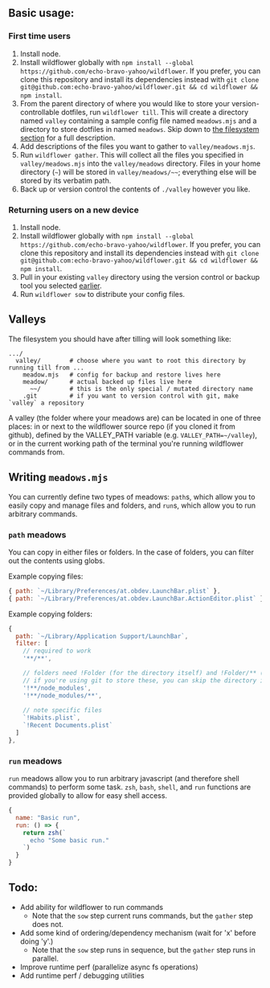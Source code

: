 ## Basic usage:
### First time users

1. Install node.
2. Install wildflower globally with `npm install --global https://github.com/echo-bravo-yahoo/wildflower`. If you prefer, you can clone this repository and install its dependencies instead with `git clone git@github.com:echo-bravo-yahoo/wildflower.git && cd wildflower && npm install`.
3. From the parent directory of where you would like to store your version-controllable dotfiles, run `wildflower till`. This will create a directory named `valley` containing a sample config file named `meadows.mjs` and a directory to store dotfiles in named `meadows`. Skip down to [the filesystem section](#Filesystem) for a full description.
4. Add descriptions of the files you want to gather to `valley/meadows.mjs`.
5. Run `wildflower gather`. This will collect all the files you specified in `valley/meadows.mjs` into the `valley/meadows` directory. Files in your home directory (`~`) will be stored in `valley/meadows/~~`; everything else will be stored by its verbatim path.
6. Back up or version control the contents of `./valley` however you like.

### Returning users on a new device

1. Install node.
2. Install wildflower globally with `npm install --global https://github.com/echo-bravo-yahoo/wildflower`. If you prefer, you can clone this repository and install its dependencies instead with `git clone git@github.com:echo-bravo-yahoo/wildflower.git && cd wildflower && npm install`.
3. Pull in your existing `valley` directory using the version control or backup tool you selected [earlier](#first-time-users).
4. Run `wildflower sow` to distribute your config files.

## Valleys
The filesystem you should have after tilling will look something like:
```
.../
  valley/        # choose where you want to root this directory by running till from ...
    meadow.mjs   # config for backup and restore lives here
    meadow/      # actual backed up files live here
      ~~/        # this is the only special / mutated directory name
    .git         # if you want to version control with git, make `valley` a repository
```

A valley (the folder where your meadows are) can be located in one of three places: in or next to the wildflower source repo (if you cloned it from github), defined by the VALLEY_PATH variable (e.g. `VALLEY_PATH=~/valley`), or in the current working path of the terminal you're running wildflower commands from.

## Writing `meadows.mjs`

You can currently define two types of meadows: `path`s, which allow you to easily copy and manage files and folders, and `run`s, which allow you to run arbitrary commands.

### `path` meadows

You can copy in either files or folders. In the case of folders, you can filter out the contents using globs.

Example copying files:
```js
{ path: `~/Library/Preferences/at.obdev.LaunchBar.plist` },
{ path: `~/Library/Preferences/at.obdev.LaunchBar.ActionEditor.plist` },
```

Example copying folders:
```js
{
  path: `~/Library/Application Support/LaunchBar`,
  filter: [
    // required to work
    '**/**',

    // folders need !Folder (for the directory itself) and !Folder/** (for it's files)
    // if you're using git to store these, you can skip the directory ignore
    '!**/node_modules',
    '!**/node_modules/**',
    
    // note specific files
    `!Habits.plist`,
    `!Recent Documents.plist`
  ]
},
```

### `run` meadows

`run` meadows allow you to run arbitrary javascript (and therefore shell commands) to perform some task. `zsh`, `bash`, `shell`, and `run` functions are provided globally to allow for easy shell access.

```js
{
  name: "Basic run",
  run: () => {
    return zsh(`
      echo "Some basic run."
    `)
  }
}
```

## Todo:
- Add ability for wildflower to run commands 
  - Note that the `sow` step current runs commands, but the `gather` step does not.
- Add some kind of ordering/dependency mechanism (wait for 'x' before doing 'y'.) 
  - Note that the `sow` step runs in sequence, but the `gather` step runs in parallel.
- Improve runtime perf (parallelize async fs operations)
- Add runtime perf / debugging utilities
